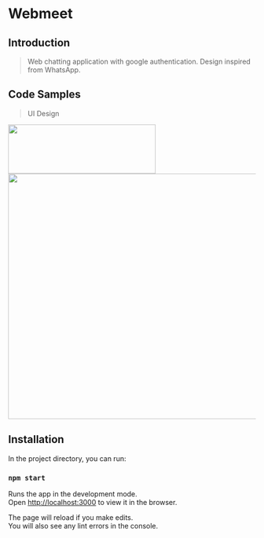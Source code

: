 # Webmeet

## Introduction

> Web chatting application with google authentication. Design inspired from WhatsApp.

## Code Samples

> UI Design

<img src = "https://www.linkpicture.com/q/webmeet_1.jpg" width="300" height = "100">
<img src = "https://www.linkpicture.com/q/demo_1.gif" width="800" height = "500">

## Installation

In the project directory, you can run:

### `npm start`

Runs the app in the development mode.\
Open [http://localhost:3000](http://localhost:3000) to view it in the browser.

The page will reload if you make edits.\
You will also see any lint errors in the console.
